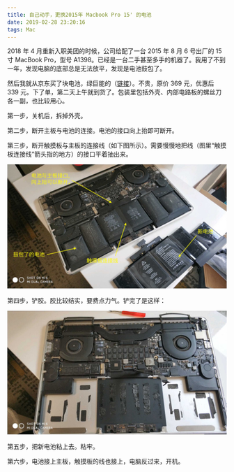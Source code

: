 ```yaml
---
title: 自己动手，更换2015年 Macbook Pro 15' 的电池
date: 2019-02-28 23:20:16
tags: Mac
---
```


2018 年 4 月重新入职美团的时候，公司给配了一台 2015 年 8 月 6 号出厂的 15 寸 MacBook Pro，型号 A1398。已经是一台二手甚至多手的机器了。我用了不到一年，发现电脑的底部总是无法放平，发现是电池鼓包了。

然后我就从京东买了块电池，绿巨能的（[链接](https://item.jd.com/4494203.html)）。不贵，原价 369 元，优惠后 339 元。下了单，第二天上午就到货了。包装里包括外壳、内部电路板的螺丝刀各一副，也比较用心。

第一步，关机后，拆掉外壳。

第二步，断开主板与电池的连接。电池的接口向上抬即可断开。

第三步，断开触摸板与主板的连接线（如下图所示）。需要慢慢地把线（图里“触摸板连接线”箭头指的地方）的接口平着抽出来。

<img src="/images/2019/02/mac-battery-01.jpg" />

<!-- more -->

第四步，铲胶。胶比较结实，要费点力气。铲完了是这样：

<img src="/images/2019/02/mac-battery-02.jpg" />

第五步，把新电池粘上去。粘牢。

第六步，电池接上主板，触摸板的线也接上，电脑反过来，开机。
